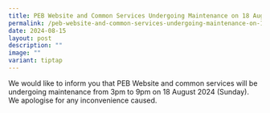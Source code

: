 ```yaml
---
title: PEB Website and Common Services Undergoing Maintenance on 18 Aug 2024
permalink: /peb-website-and-common-services-undergoing-maintenance-on-18-aug-2024/
date: 2024-08-15
layout: post
description: ""
image: ""
variant: tiptap
---
```

<p>We would like to inform you that PEB Website and common services will
be undergoing maintenance from 3pm to 9pm on 18 August 2024 (Sunday). We
apologise for any inconvenience caused.</p>